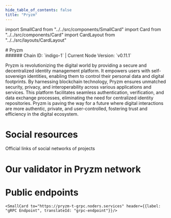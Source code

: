 ```yaml
---
hide_table_of_contents: false
title: "Pryzm"
---
```


import SmallCard from "../../src/components/SmallCard"
import Card from "../../src/components/Card"
import CardLayout from "../../src/layouts/CardLayout"

<div class="h1-with-icon icon-pryzm">
# Pryzm
</div>
###### Chain ID: `indigo-1` | Current Node Version: `v0.11.1`


Pryzm is revolutionizing the digital world by providing a secure and decentralized identity management platform. It empowers users with self-sovereign identities, enabling them to control their personal data and digital footprints. By harnessing blockchain technology, Pryzm ensures unmatched security, privacy, and interoperability across various applications and services. This platform facilitates seamless authentication, verification, and data exchange processes, eliminating the need for centralized identity repositories. Pryzm is paving the way for a future where digital interactions are more authentic, private, and user-controlled, fostering trust and efficiency in the digital ecosystem.

# Social resources
Official links of social networks of projects

<CardLayout autoFitEnabled={false}>
    <SmallCard to="https://pryzm.zone/" header={{label: "Website", translateId: "social-telegram"}} iconPath="img/website-icon.svg"/>
    <SmallCard to="https://github.com/pryzm-finance" header={{label: "GitHub", translateId: "social-telegram"}} iconPath="img/github-icon.svg"/>
    <SmallCard to="https://discord.gg/mx4kjVG7zN" header={{label: "Discord", translateId: "social-telegram"}} iconPath="img/discord-icon.svg"/>
    <SmallCard to="https://twitter.com/pryzm_zone" header={{label: "X", translateId: "social-telegram"}} iconPath="img/x-icon.svg"/>
    <SmallCard to="https://t.me/+uB3fAFC56KIzZDVk" header={{label: "Telegram", translateId: "social-telegram"}} iconPath="img/telegram-icon.svg"/>
</CardLayout>

# Our validator in Pryzm network

<CardLayout autoFitEnabled={true}>
    <Card
        to="https://explorer.stavr.tech/Pryzm-Testnet/staking/pryzmvaloper1xsuy3ca9z630chuajrrf7au8pn6yymn3ar0qtr"
        header={{
            label: "[NODERS]TEAM",
            translateId: "development-setup",
        }}
        body={{
            label: "Trusted blockchain validator",
        }}
        iconPath="img/kotlin-icon.svg"
    />
</CardLayout>

# Public endpoints

<CardLayout autoFitEnabled={true}>
    <SmallCard to="https://pryzm-t-rpc.noders.services" header={{label: "RPC Endpoint", translateId: "rpc-endpoint"}}/>
    <SmallCard to="https://pryzm-t-api.noders.services" header={{label: "API Endpoint", translateId: "api-endpoint"}}/>
    
    <SmallCard to="https://pryzm-t-grpc.noders.services" header={{label: "gRPC Endpoint", translateId: "grpc-endpoint"}}/>
</CardLayout>
